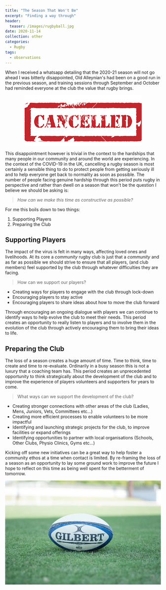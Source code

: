 ```yaml
---
title: "The Season That Won't Be"
excerpt: "Finding a way through"
header:
  teaser: /images/rugbyball.jpg
date: 2020-11-14
collection: other
categories:
  - Rugby
tags:
  - observations
---
```


When I received a whatsapp detailing that the 2020-21 season will not go ahead I was bitterly disappointed, Old Alleynian's had been on a good run in the previous season, and training sessions through September and October had reminded everyone at the club the value that rugby brings.

<p align="center">
  <img src="/images/cancelled.png">
</p>

This disappointment however is trivial in the context to the hardships that many people in our community and around the world are experiencing. In the context of the COVID-19 in the UK, cancelling a rugby season is most certainly a sensible thing to do to protect people from getting seriously ill and to help everyone get back to normality as soon as possible. The number of people facing genuine hardship through this period puts rugby in perspective and rather than dwell on a season that won't be the question I believe we should be asking is:

>_How can we make this time as constructive as possible?_

For me this boils down to two things:

1. Supporting Players
2. Preparing the Club

## Supporting Players

The impact of the virus is felt in many ways, affecting loved ones and livelihoods. At its core a _community_ rugby club is just that a _community_ and as far as possible we should strive to ensure that all players, (and club members) feel supported by the club through whatever difficulties they are facing. 

> How can we support our players?

- Creating ways for players to engage with the club through lock-down
- Encouraging players to stay active
- Encouraging players to share ideas about how to move the club forward

Through encouraging an ongoing dialogue with players we can continue to identify ways to help evolve the club to meet their needs. This period creates an opportunity to really listen to players and to involve them in the evolution of the club through actively encouraging them to bring their ideas to life.

## Preparing the Club

The loss of a season creates a huge amount of time. Time to think, time to create and time to re-evaluate. Ordinarily in a busy season this is not a luxury that a coaching team has. This period creates an unprecedented opportunity to think strategically about the development of the club and to improve the experience of players volunteers and supporters for years to come.

> What ways can we support the development of the club?

- Creating stronger connections with other areas of the club (Ladies, Mens, Juniors, Vets, Committees etc...)
- Creating more efficient processes to enable volunteers to be more impactful
- Identifying and launching strategic projects for the club, to improve facilities or expand offerings
- Identifying opportunities to partner with local organisations (Schools, Other Clubs, Physio Clinics, Gyms etc...)

Kicking off some new initiatives can be a great way to help foster a community ethos at a time when contact is limited. By re-framing the loss of a season as an opportunity to lay some ground work to improve the future I hope to reflect on this time as being well spent for the betterment of tomorrow.

![rugbyball](/images/rugbyball.jpg)
